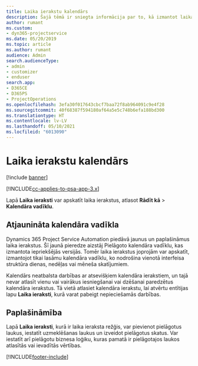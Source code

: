 ```yaml
---
title: Laika ierakstu kalendārs
description: Šajā tēmā ir sniegta informācija par to, kā izmantot laika ierakstu kalendāru.
author: rumant
ms.custom:
- dyn365-projectservice
ms.date: 05/20/2019
ms.topic: article
ms.author: rumant
audience: Admin
search.audienceType:
- admin
- customizer
- enduser
search.app:
- D365CE
- D365PS
- ProjectOperations
ms.openlocfilehash: 3efa30f017643cbcf7baa72f8ab964091c9e4f28
ms.sourcegitcommit: 40f68387f594180af64a5e5c748b6efa188bd300
ms.translationtype: HT
ms.contentlocale: lv-LV
ms.lasthandoff: 05/10/2021
ms.locfileid: "6013090"
---
```

# <a name="time-entry-calendar"></a>Laika ierakstu kalendārs

[!include [banner](../includes/psa-now-project-operations.md)]

[!INCLUDE[cc-applies-to-psa-app-3.x](../includes/cc-applies-to-psa-app-3x.md)]

Lapā **Laika ieraksti** var apskatīt laika ierakstus, atlasot **Rādīt kā** \> **Kalendāra vadīklu**.

## <a name="updated-calendar-control"></a>Atjaunināta kalendāra vadīkla

Dynamics 365 Project Service Automation piedāvā jaunus un paplašināmus laika ierakstus. Šī jaunā pieredze aizstāj Pielāgoto kalendāra vadīklu, kas izmantota iepriekšējās versijās. Tomēr laika ierakstus joprojām var apskatīt, izmantojot tikai lasāmu kalendāra vadīklu, ko nodrošina vienotā interfeisa struktūra dienas, nedēļas vai mēneša skatījumiem.

Kalendārs neatbalsta darbības ar atsevišķiem kalendāra ierakstiem, un tajā nevar atlasīt vienu vai vairākus iesniegšanai vai dzēšanai paredzētus kalendāra ierakstus. Tā vietā atlasiet kalendāra ierakstu, lai atvērtu entītijas lapu **Laika ieraksti**, kurā varat pabeigt nepieciešamās darbības.

## <a name="extensibility"></a>Paplašināmība

Lapā **Laika ieraksti**, kurā ir laika ieraksta režģis, var pievienot pielāgotus laukus, iestatīt uzmeklēšanas laukus un izveidot pielāgotus skatus. Var iestatīt arī pielāgotu biznesa loģiku, kuras pamatā ir pielāgotajos laukos atlasītās vai ievadītās vērtības.


[!INCLUDE[footer-include](../includes/footer-banner.md)]